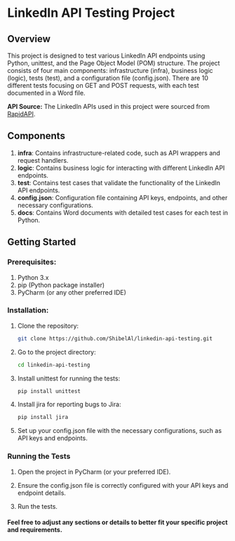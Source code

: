 # LinkedIn API Testing Project

## Overview

This project is designed to test various LinkedIn API endpoints using Python, unittest, and the Page Object Model (POM) structure. The project consists of four main components: infrastructure (infra), business logic (logic), tests (test), and a configuration file (config.json). There are 10 different tests focusing on GET and POST requests, with each test documented in a Word file.

**API Source:** The LinkedIn APIs used in this project were sourced from [RapidAPI](https://rapidapi.com/rockapis-rockapis-default/api/linkedin-api8).

## Components

1. **infra**: Contains infrastructure-related code, such as API wrappers and request handlers.
2. **logic**: Contains business logic for interacting with different LinkedIn API endpoints.
3. **test**: Contains test cases that validate the functionality of the LinkedIn API endpoints.
4. **config.json**: Configuration file containing API keys, endpoints, and other necessary configurations.
5. **docs**: Contains Word documents with detailed test cases for each test in Python.

## Getting Started

### Prerequisites:

1. Python 3.x
2. pip (Python package installer)
3. PyCharm (or any other preferred IDE)

### Installation:

1. Clone the repository:
   ```bash
   git clone https://github.com/ShibelAl/linkedin-api-testing.git

2. Go to the project directory:
   ```bash
   cd linkedin-api-testing

3. Install unittest for running the tests:
   ```bash
   pip install unittest

4. Install jira for reporting bugs to Jira:
   ```bash
   pip install jira

5. Set up your config.json file with the necessary configurations, such as API keys and endpoints.

### Running the Tests

1. Open the project in PyCharm (or your preferred IDE).

2. Ensure the config.json file is correctly configured with your API keys and endpoint details.

3. Run the tests.



#### Feel free to adjust any sections or details to better fit your specific project and requirements.